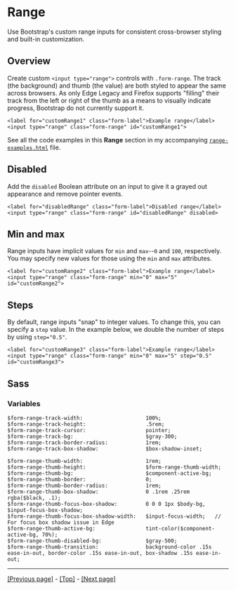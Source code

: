 # Range

Use Bootstrap's custom range inputs for consistent cross-browser styling and built-in customization.

## Overview

Create custom `<input type="range">` controls with `.form-range`. The track (the background) and thumb (the value) are both styled to appear the same across browsers. As only Edge Legacy and Firefox supports "filling" their track from the left or right of the thumb as a means to visually indicate progress, Bootstrap do not currently support it.
```
<label for="customRange1" class="form-label">Example range</label>
<input type="range" class="form-range" id="customRange1">
```
See all the code examples in this **Range** section in my accompanying [`range-examples.html`](https://github.com/AndrewSRea/My_Learning_Port/blob/main/Bootstrap/Forms/Range/range-examples.html) file.

## Disabled

Add the `disabled` Boolean attribute on an input to give it a grayed out appearance and remove pointer events.
```
<label for="disabledRange" class="form-label">Disabled range</label>
<input type="range" class="form-range" id="disabledRange" disabled>
```

## Min and max

Range inputs have implicit values for `min` and `max`--`0` and `100`, respectively. You may specify new values for those using the `min` and `max` attributes.
```
<label for="customRange2" class="form-label">Example range</label>
<input type="range" class="form-range" min="0" max="5" id="customRange2">
```

## Steps

By default, range inputs "snap" to integer values. To change this, you can specify a `step` value. In the example below, we double the number of steps by using `step="0.5"`.
```
<label for="customRange3" class="form-label">Example range</label>
<input type="range" class="form-range" min="0" max="5" step="0.5" id="customRange3">
```

## Sass

### Variables

```
$form-range-track-width:                    100%;
$form-range-track-height:                   .5rem;
$form-range-track-cursor:                   pointer;
$form-range-track-bg:                       $gray-300;
$form-range-track-border-radius:            1rem;
$form-range-track-box-shadow:               $box-shadow-inset;

$form-range-thumb-width:                    1rem;
$form-range-thumb-height:                   $form-range-thumb-width;
$form-range-thumb-bg:                       $component-active-bg;
$form-range-thumb-border:                   0;
$form-range-thumb-border-radius:            1rem;
$form-range-thumb-box-shadow:               0 .1rem .25rem rgba($black, .1);
$form-range-thumb-focus-box-shadow:         0 0 0 1px $body-bg, $input-focus-box-shadow;
$form-range-thumb-focus-box-shadow-width:   $input-focus-width;   // For focus box shadow issue in Edge
$form-range-thumb-active-bg:                tint-color($component-active-bg, 70%);
$form-range-thumb-disabled-bg:              $gray-500;
$form-range-thumb-transition:               background-color .15s ease-in-out, border-color .15s ease-in-out, box-shadow .15s ease-in-out;
```

<hr>

[[Previous page]](https://github.com/AndrewSRea/My_Learning_Port/tree/main/Bootstrap/Forms/Checks_and_Radios#checks-and-radios) - [[Top]](https://github.com/AndrewSRea/My_Learning_Port/tree/main/Bootstrap/Forms/Range#range) - [[Next page]](https://github.com/AndrewSRea/My_Learning_Port/tree/main/Bootstrap/Forms/Input_Group#input-group)